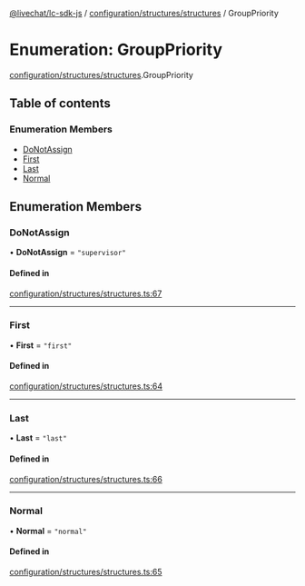 [@livechat/lc-sdk-js](../README.md) / [configuration/structures/structures](../modules/configuration_structures_structures.md) / GroupPriority

# Enumeration: GroupPriority

[configuration/structures/structures](../modules/configuration_structures_structures.md).GroupPriority

## Table of contents

### Enumeration Members

- [DoNotAssign](configuration_structures_structures.GroupPriority.md#donotassign)
- [First](configuration_structures_structures.GroupPriority.md#first)
- [Last](configuration_structures_structures.GroupPriority.md#last)
- [Normal](configuration_structures_structures.GroupPriority.md#normal)

## Enumeration Members

### DoNotAssign

• **DoNotAssign** = ``"supervisor"``

#### Defined in

[configuration/structures/structures.ts:67](https://github.com/livechat/lc-sdk-js/blob/a63b0a6/src/configuration/structures/structures.ts#L67)

___

### First

• **First** = ``"first"``

#### Defined in

[configuration/structures/structures.ts:64](https://github.com/livechat/lc-sdk-js/blob/a63b0a6/src/configuration/structures/structures.ts#L64)

___

### Last

• **Last** = ``"last"``

#### Defined in

[configuration/structures/structures.ts:66](https://github.com/livechat/lc-sdk-js/blob/a63b0a6/src/configuration/structures/structures.ts#L66)

___

### Normal

• **Normal** = ``"normal"``

#### Defined in

[configuration/structures/structures.ts:65](https://github.com/livechat/lc-sdk-js/blob/a63b0a6/src/configuration/structures/structures.ts#L65)

